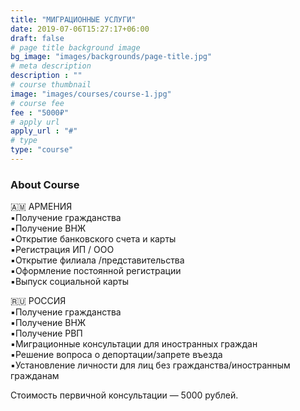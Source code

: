 ```yaml
---
title: "МИГРАЦИОННЫЕ УСЛУГИ"
date: 2019-07-06T15:27:17+06:00
draft: false
# page title background image
bg_image: "images/backgrounds/page-title.jpg"
# meta description
description : ""
# course thumbnail
image: "images/courses/course-1.jpg"
# course fee
fee : "5000₽"
# apply url
apply_url : "#"
# type
type: "course"
---
```



### About Course

🇦🇲 АРМЕНИЯ  
▪️Получение гражданства   
▪️Получение ВНЖ  
▪️Открытие банковского счета и карты  
▪️Регистрация ИП / ООО  
▪️Открытие филиала /представительства  
▪️Оформление постоянной регистрации  
▪️Выпуск социальной карты  
  
🇷🇺 РОССИЯ  
▪️Получение гражданства  
▪️Получение ВНЖ  
▪️Получение РВП  
▪️Миграционные консультации для иностранных граждан  
▪️Решение вопроса о депортации/запрете въезда  
▪️Установление личности для лиц без гражданства/иностранным гражданам 
 
Стоимость первичной консультации — 5000 рублей.
